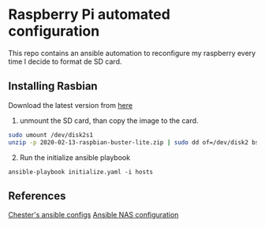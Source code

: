 # Raspberry Pi automated configuration

This repo contains an ansible automation to reconfigure my raspberry every time I decide to format de SD card.

## Installing Rasbian

Download the latest version from [here](https://www.raspberrypi.org/downloads/raspbian/)

1. unmount the SD card, than copy the image to the card.

```bash
sudo umount /dev/disk2s1
unzip -p 2020-02-13-raspbian-buster-lite.zip | sudo dd of=/dev/disk2 bs=4m
```

2. Run the initialize ansible playbook

```
ansible-playbook initialize.yaml -i hosts
```

## References

[Chester's ansible configs](https://github.com/chesterbr/chester-ansible-configs)
[Ansible NAS configuration](https://github.com/davestephens/ansible-nas)

